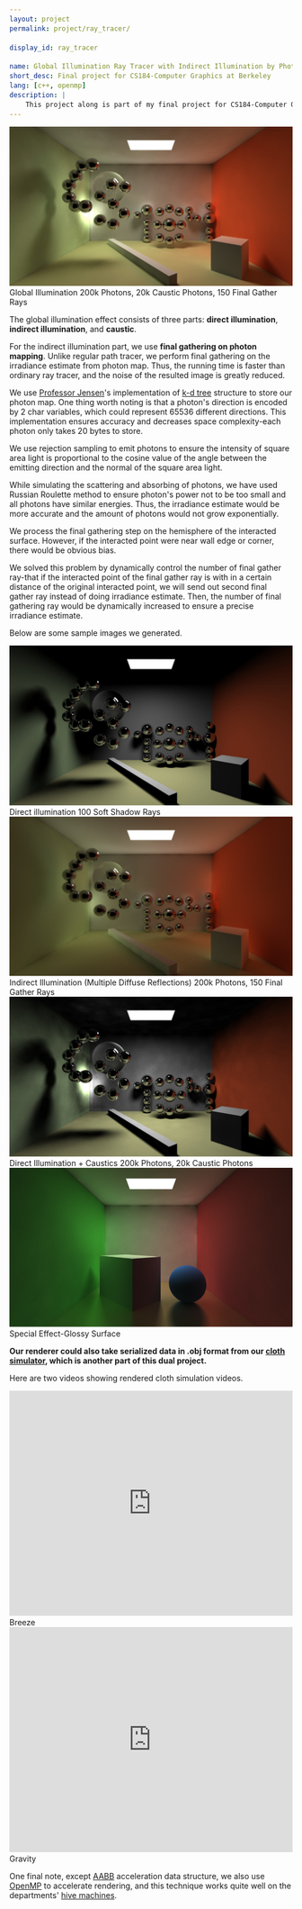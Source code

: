 ```yaml
---
layout: project
permalink: project/ray_tracer/

display_id: ray_tracer

name: Global Illumination Ray Tracer with Indirect Illumination by Photon Mapping
short_desc: Final project for CS184-Computer Graphics at Berkeley
lang: [c++, openmp]
description: |
    This project along is part of my final project for CS184-Computer Graphics at Berkeley. We created this ray tracer renderer with "photon mapping" technique to achieve various realistic effects. This renderer could take serialized data from our <a href="/project/cloth_sim/">cloth simulator</a>.
---
```

<img src="../../images/projects/ray_tracer/gi_min.jpg" class="show_proj_img">
Global Illumination
200k Photons, 20k Caustic Photons, 150 Final Gather Rays
<br>

The global illumination effect consists of three parts: **direct illumination**, **indirect illumination**, and **caustic**.

For the indirect illumination part, we use **final gathering on photon mapping**. Unlike regular path tracer, we perform final gathering on the irradiance estimate from photon map. Thus, the running time is faster than ordinary ray tracer, and the noise of the resulted image is greatly reduced.

We use [Professor Jensen](http://graphics.ucsd.edu/~henrik/)'s implementation of [k-d tree](http://graphics.ucsd.edu/courses/cse168_s06/ucsd/photonmap.cc) structure to store our photon map. One thing worth noting is that a photon's direction is encoded by 2 char variables, which could represent 65536 different directions. This implementation ensures accuracy and decreases space complexity-each photon only takes 20 bytes to store.

We use rejection sampling to emit photons to ensure the intensity of square area light is proportional to the cosine value of the angle between the emitting direction and the normal of the square area light.

While simulating the scattering and absorbing of photons, we have used Russian Roulette method to ensure photon's power not to be too small and all photons have similar energies. Thus, the irradiance estimate would be more accurate and the amount of photons would not grow exponentially.

We process the final gathering step on the hemisphere of the interacted surface. However, if the interacted point were near wall edge or corner, there would be obvious bias. 

We solved this problem by dynamically control the number of final gather ray-that if the interacted point of the final gather ray is with in a certain distance of the original interacted point, we will send out second final gather ray instead of doing irradiance estimate. Then, the number of final gathering ray would be dynamically increased to ensure a precise irradiance estimate.

Below are some sample images we generated.

<img src="../../images/projects/ray_tracer/di_min.jpg" class="show_proj_img">
Direct illumination
100 Soft Shadow Rays
<br>

<img src="../../images/projects/ray_tracer/ii_min.jpg" class="show_proj_img">
Indirect Illumination (Multiple Diffuse Reflections)
200k Photons, 150 Final Gather Rays
<br>

<img src="../../images/projects/ray_tracer/di_ca_min.jpg" class="show_proj_img">
Direct Illumination + Caustics
200k Photons, 20k Caustic Photons
<br>

<img src="../../images/projects/ray_tracer/gf.png" class="show_proj_img">
Special Effect-Glossy Surface

**Our renderer could also take serialized data in .obj format from our <a href="/project/cloth_sim/">cloth simulator</a>, which is another part of this dual project.**

Here are two videos showing rendered cloth simulation videos.
<iframe width="100%" height="400" src="http://www.youtube.com/embed/vHHDwwqTLlc?vq=hd720&rel=0&theme=light" frameborder="0"></iframe>
Breeze

<iframe width="100%" height="400" src="http://www.youtube.com/embed/IsyFa5dMyHM?vq=hd720&rel=0&theme=light" frameborder="0"></iframe>
Gravity

One final note, except [AABB](http://kreationsedge.net/?page_id=27) acceleration data structure, we also use [OpenMP](http://openmp.org/wp/) to accelerate rendering, and this technique works 
quite well on the departments' [hive machines](http://inst.eecs.berkeley.edu/cgi-bin/clients.cgi?choice=330soda).
